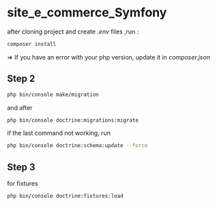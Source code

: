 # site_e_commerce_Symfony

after cloning project and create  _.env_ files ,run : 

``` bash
composer install
``` 

=> If you have an error with your php version, update it in _composer.json_ 

## Step 2

 ```bash
 php bin/console make/migration
 ``` 
 
and after

```bash
php bin/console doctrine:migrations:migrate
```

if the last command not working, run 

```bash
php bin/console doctrine:schema:update --force
```

## Step 3

for fixtures  

```bash
php bin/console doctrine:fixtures:load
```
